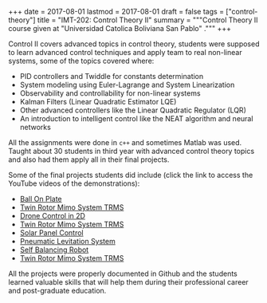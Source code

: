 +++
date = 2017-08-01
lastmod = 2017-08-01
draft = false
tags = ["control-theory"]
title = "IMT-202: Control Theory II"
summary = """Control Theory II course given at \"Universidad Catolica Boliviana San Pablo\" ."""
+++

Control II covers advanced topics in control theory, students were supposed to learn advanced control techniques and apply team to real non-linear systems, some of the topics covered where:

- PID controllers and Twiddle for constants determination
- System modeling using Euler-Lagrange and  System Linearization
- Observability and controllability for non-linear systems
- Kalman Filters (Linear Quadratic Estimator LQE)
- Other advanced controllers like the Linear Quadratic Regulator (LQR) 
- An introduction to intelligent control like the NEAT algorithm and neural networks

All the assignments were done in `c++` and sometimes Matlab was used. Taught about 30 students in third year with advanced control theory topics and also had them apply all in their final projects.

Some of the final projects students did include (click the link to access the YouTube videos of the demonstrations):

- [Ball On Plate](https://www.youtube.com/watch?v=J3PiaDjQifo&feature=youtu.be)
- [Twin Rotor Mimo System TRMS](https://www.youtube.com/watch?v=4vlwKGnocAI&feature=youtu.be)
- [Drone Control in 2D](https://www.youtube.com/watch?v=eutb-uVqvVU&feature=youtu.be)
- [Twin Rotor Mimo System TRMS](https://youtu.be/_sRXLOe3al0)
- [Solar Panel Control](https://youtu.be/ijfNgOr4KFA)
- [Pneumatic Levitation System](https://www.youtube.com/watch?v=hFA5bvtKeZk&feature=youtu.be)
- [Self Balancing Robot](https://www.youtube.com/watch?v=9mNZJT_sUtA&amp;t=5s)
- [Twin Rotor Mimo System TRMS](https://youtu.be/9ciInsivV2Q)

All the projects were properly documented in Github and the students learned valuable skills that will help them during their professional career and post-graduate education.
